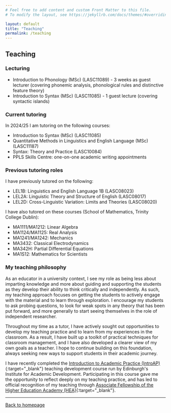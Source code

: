 ```yaml
---
# Feel free to add content and custom Front Matter to this file.
# To modify the layout, see https://jekyllrb.com/docs/themes/#overriding-theme-defaults

layout: default
title: "Teaching"
permalink: /teaching
---
```


## Teaching

### Lecturing

* Introduction to Phonology (MSc) (LASC11089) - 3 weeks as guest lecturer (covering phonemic analysis, phonological rules and distinctive feature theory)
* Introduction to Syntax (MSc) (LASC11085) - 1 guest lecture (covering syntactic islands)

### Current tutoring

In 2024/25 I am tutoring on the following courses:

* Introduction to Syntax (MSc) (LASC11085)
* Quantitative Methods in Linguistics and English Language (MSc) (LASC11187)
* Syntax: Theory and Practice (LASC10084)
* PPLS Skills Centre: one-on-one academic writing appointments

### Previous tutoring roles

I have previously tutored on the following:
* LEL1B: Linguistics and English Language 1B (LASC08023)
* LEL2A: Linguistic Theory and Structure of English (LASC08017)
* LEL2D: Cross-Linguistic Variation: Limits and Theories (LASC08020)

I have also tutored on these courses (School of Mathematics, Trinity College Dublin):
* MA1111/MA1212: Linear Algebra
* MA1124/MA1125: Real Analysis
* MA1241/MA1242: Mechanics
* MA3432: Classical Electrodynamics
* MA342H: Partial Differential Equations
* MA1S12: Mathematics for Scientists

### My teaching philosophy

As an educator in a university context, I see my role as being less about imparting knowledge and more about guiding and supporting the students as they develop their ability to think critically and independently. As such, my teaching approach focuses on getting the students to actively engage with the material and to learn through exploration. I encourage my students to ask probing questions, to look for weak spots in any theory that has been put forward, and more generally to start seeing themselves in the role of independent researcher.

Throughout my time as a tutor, I have actively sought out opportunities to develop my teaching practice and to learn from my experiences in the classroom. As a result, I have built up a toolkit of practical techniques for classroom management, and I have also developed a clearer view of my own goals as a teacher. I hope to continue building on this foundation, always seeking new ways to support students in their academic journey.

I have recently completed the [Introduction to Academic Practice (IntroAP)](https://institute-academic-development.ed.ac.uk/learning-teaching/cpd/intro-ap){:target="_blank"} teaching development course run by Edinburgh's Institute for Academic Development. Participating in this course gave me the opportunity to reflect deeply on my teaching practice, and has led to official recognition of my teaching through [Associate Fellowship of the Higher Education Academy (HEA)](https://advance-he.ac.uk/fellowship/associate-fellowship){:target="_blank"}.

* * *

[Back to homepage](./)